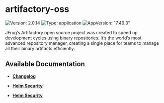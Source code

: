 # artifactory-oss

![Version: 2.0.14](https://img.shields.io/badge/Version-2.0.14-informational?style=flat-square) ![Type: application](https://img.shields.io/badge/Type-application-informational?style=flat-square) ![AppVersion: "7.49.3"](https://img.shields.io/badge/AppVersion-"7.49.3"-informational?style=flat-square)

JFrog’s Artifactory open source project was created to speed up development cycles using binary repositories. It’s the world’s most advanced repository manager, creating a single place for teams to manage all their binary artifacts efficiently.

## Available Documentation

- [**Changelog**](CHANGELOG)

- [**Helm Security**](container-security)

- [**Helm Security**](helm-security)

